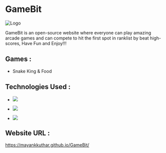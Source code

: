 
# GameBit

![Logo](https://mayankkuthar.github.io/GameBit/assets/images/banner.png)

    
GameBit is an open-source website where everyone can play amazing arcade games and can compete to hit the first spot in ranklist by beat high-scores, Have Fun and Enjoy!!!

## Games :
- Snake King & Food

## Technologies Used :

- ![](https://img.shields.io/badge/HTML5-E34F26?style=for-the-badge&logo=html5&logoColor=white)

- ![](https://img.shields.io/badge/CSS3-1572B6?style=for-the-badge&logo=css3&logoColor=white)

- ![](https://img.shields.io/badge/JavaScript-323330?style=for-the-badge&logo=javascript&logoColor=F7DF1E)

## Website URL :

https://mayankkuthar.github.io/GameBit/
